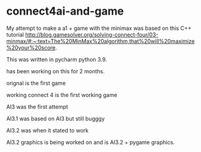 # connect4ai-and-game

My attempt to make a a1 + game with the minimax was based on this C++ tutorial http://blog.gamesolver.org/solving-connect-four/03-minmax/#:~:text=The%20MinMax%20algorithm,that%20will%20maximize%20your%20score.

This was written in pycharm python 3.9.

has been working on this for 2 months.

orignal is the first game

working connect 4 is the first working game

AI3 was the first attempt

AI3.1 was based on AI3 but still bugggy

AI3.2 was when it stated to work

AI3.2 graphics is being worked on and is AI3.2 + pygame graphics.
